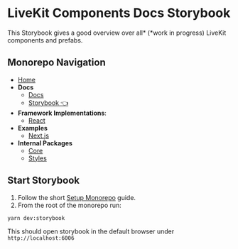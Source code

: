 # LiveKit Components Docs **Storybook**

This Storybook gives a good overview over all* (*work in progress) LiveKit components and prefabs.

<!--NAV_START-->

## Monorepo Navigation

- [Home](/README.md)
- **Docs**
  - [Docs](/docs/alpha-docs/README.md)
  - [Storybook 👈](/docs/storybook/README.md)
- **Framework Implementations**:
  - [React](/packages/react/README.md)
- **Examples**
  - [Next.js](/examples/nextjs/README.md)
- **Internal Packages**
  - [Core](/packages/core/README.md)
  - [Styles](/packages/styles/README.md)

<!--NAV_END-->

## Start Storybook

1. Follow the short [Setup Monorepo](../../README.md#setup-monorepo) guide.
2. From the root of the monorepo run:

```bash
yarn dev:storybook
```

This should open storybook in the default browser under `http://localhost:6006`
